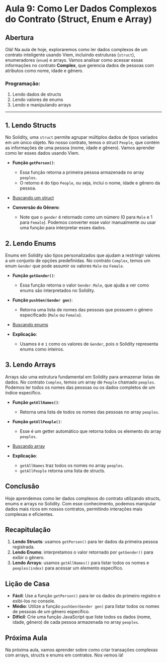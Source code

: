 # Aula 9: **Como Ler Dados Complexos do Contrato (Struct, Enum e Array)**

## Abertura

Olá! Na aula de hoje, exploraremos como ler dados complexos de um contrato inteligente usando Viem, incluindo estruturas (`struct`), enumeradores (`enum`) e arrays. Vamos analisar como acessar essas informações no contrato **Complex**, que gerencia dados de pessoas com atributos como nome, idade e gênero.

### Programação:

1. Lendo dados de structs
2. Lendo valores de enums
3. Lendo e manipulando arrays

---

## 1. Lendo Structs

No Solidity, uma `struct` permite agrupar múltiplos dados de tipos variados em um único objeto. No nosso contrato, temos o struct `People`, que contém as informações de uma pessoa (nome, idade e gênero). Vamos aprender como ler esses dados usando Viem.

- **Função `getPerson()`**:
  - Essa função retorna a primeira pessoa armazenada no array `peoples`.
  - O retorno é do tipo `People`, ou seja, inclui o nome, idade e gênero da pessoa.


- [Buscando um struct](../playground/aula9/readStructs.js)

- **Conversão do Gênero**:
  - Note que o `gender` é retornado como um número (0 para `Male` e 1 para `Female`). Podemos converter esse valor manualmente ou usar uma função para interpretar esses dados.

## 2. Lendo Enums

Enums em Solidity são tipos personalizados que ajudam a restringir valores a um conjunto de opções predefinidas. No contrato `Complex`, temos um enum `Gender` que pode assumir os valores `Male` ou `Female`.

- **Função `getGender()`**:
  - Essa função retorna o valor `Gender.Male`, que ajuda a ver como enums são interpretados no Solidity.
- **Função `pushGen(Gender gen)`**:
  - Retorna uma lista de nomes das pessoas que possuem o gênero especificado (`Male` ou `Female`).


- [Buscando enums](../playground/aula9/readEnum.js)

- **Explicação**:
  - Usamos `0` e `1` como os valores de `Gender`, pois o Solidity representa enums como inteiros.

## 3. Lendo Arrays

Arrays são uma estrutura fundamental em Solidity para armazenar listas de dados. No contrato `Complex`, temos um array de `People` chamado `peoples`. Podemos ler todos os nomes das pessoas ou os dados completos de um índice específico.

- **Função `getAllNames()`**:
  - Retorna uma lista de todos os nomes das pessoas no array `peoples`.
- **Função `getAllPeople()`**:
  - Esse é um getter automático que retorna todos os elemento do array `peoples`.


- [Buscando array](../playground/aula9/readArray.js)

- **Explicação**:
  - `getAllNames` traz todos os nomes no array `peoples`.
  - `getAllPeople` retorna uma lista de structs.

## Conclusão

Hoje aprendemos como ler dados complexos do contrato utilizando structs, enums e arrays no Solidity. Com esse conhecimento, podemos manipular dados mais ricos em nossos contratos, permitindo interações mais complexas e eficientes.

## Recapitulação

1. **Lendo Structs**: usamos `getPerson()` para ler dados da primeira pessoa registrada.
2. **Lendo Enums**: interpretamos o valor retornado por `getGender()` para exibir o gênero.
3. **Lendo Arrays**: usamos `getAllNames()` para listar todos os nomes e `peoples(index)` para acessar um elemento específico.

## Lição de Casa

- **Fácil**: Use a função `getPerson()` para ler os dados do primeiro registro e exibi-los no console.
- **Médio**: Utilize a função `pushGen(Gender gen)` para listar todos os nomes de pessoas de um gênero específico.
- **Difícil**: Crie uma função JavaScript que liste todos os dados (nome, idade, gênero) de cada pessoa armazenada no array `peoples`.

## Próxima Aula

Na próxima aula, vamos aprender sobre como criar transações complexas com arrays, structs e enums em contratos. Nos vemos lá!
